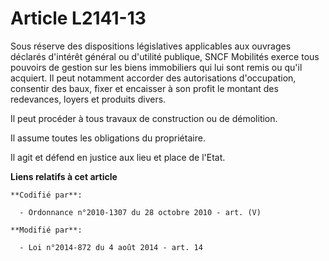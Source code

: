 # Article L2141-13

Sous réserve des dispositions législatives applicables aux ouvrages déclarés d'intérêt général ou d'utilité publique,
SNCF Mobilités  exerce tous pouvoirs de gestion sur les biens immobiliers qui lui sont remis ou qu'il acquiert. Il peut
notamment accorder des autorisations d'occupation, consentir des baux, fixer et encaisser à son profit le montant des
redevances, loyers et produits divers. 

Il peut procéder à tous travaux de construction ou de démolition. 

Il assume toutes les obligations du propriétaire. 

Il agit et défend en justice aux lieu et place de l'Etat.

**Liens relatifs à cet article**

	**Codifié par**:

	  - Ordonnance n°2010-1307 du 28 octobre 2010 - art. (V)

	**Modifié par**:

	  - Loi n°2014-872 du 4 août 2014 - art. 14
